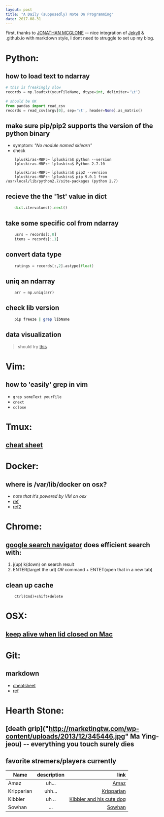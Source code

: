 ```yaml
---
layout: post
title: "A Daily (supposedly) Note On Programming"
date: 2017-08-31
---
```


First, thanks to [JONATHAN MCGLONE](http://jmcglone.com/guides/github-pages/ "an awesome tutorial") -- nice integration of [Jekyll](http://jekyllrb.com) & .github.io with markdown style, I dont need to struggle to set up my blog.

# Python:
## how to load text to ndarray
```python
# this is freakingly slow
records = np.loadtxt(yourFileName, dtype=int, delimiter='\t')
    
# should be OK
from pandas import read_csv
records = read_csv(argv[0], sep='\t', header=None).as_matrix()
```

## make sure pip/pip2 supports the version of the python binary
- symptom: *"No module named sklearn"*
- check 
```
    lpluskiras-MBP:~ lpluskira$ python --version
    lpluskiras-MBP:~ lpluskira$ Python 2.7.10
      
    lpluskiras-MBP:~ lpluskira$ pip2 --version
    lpluskiras-MBP:~ lpluskira$ pip 9.0.1 from /usr/local/lib/python2.7/site-packages (python 2.7)
```


## recieve the the '1st' value in dict
```python
    dict.itervalues().next()
```


## take some specific col from ndarray
```python
    usrs = records[:,0]
    items = records[:,1]
```


## convert data type
```python
    ratings = records[:,2].astype(float)
```


## uniq an ndarray
```python
    arr = np.uniq(arr)
```


## check lib version
```bash
    pip freeze | grep libName
```

## data visualization
>   should try [this](https://machinelearningmastery.com/visualize-machine-learning-data-python-pandas/)


# Vim:
## how to 'easily' grep in vim
- `grep someText yourFile`
- `cnext`
- `cclose`


# Tmux:
## [cheat sheet](https://gist.github.com/andreyvit/2921703)


# Docker:
## where is /var/lib/docker on osx?
- _note that it's powered by VM on osx_
- [ref](https://stackoverflow.com/questions/38532483/where-is-var-lib-docker-on-mac-os-x)
- [ref2](https://stackoverflow.com/questions/19234831/where-are-docker-images-stored-on-the-host-machine/37642236#37642236)


# Chrome:
## [google search navigator](https://github.com/infokiller/google-search-navigator) does efficient search with: 
1. j(up) k(down) on search result
2. ENTER(target the url) *OR* command + ENTET(open that in a new tab)


## clean up cache
```
    Ctrl(Cmd)+shift+delete
```


# OSX:
## [keep alive when lid closed on Mac](https://www.maketecheasier.com/prevent-mac-from-sleeping/ "Insomniax")


# Git:
## markdown
- [cheatsheet](https://github.com/adam-p/markdown-here/wiki/Markdown-Cheatsheet)
- [ref](https://daringfireball.net/projects/markdown/)


# Hearth Stone:
##  [death grip]("http://marketingtw.com/wp-content/uploads/2013/12/345446.jpg" Ma Ying-jeou) -- everything you touch surely dies

##  favorite stremers/players currently 

| Name          | description   | link  |
| ------------- |:-------------:| -----:|
| Amaz          | uh...         | [Amaz](https://www.youtube.com/channel/UC-kezFAw46x-9ctBUqVe86Q) |
| Kripparian    | uhh...        | [Kripparian](https://www.youtube.com/user/Kripparrian)   |
| Kibbler       | uh ..         | [Kibbler and his cute dog](https://www.youtube.com/channel/UCItISwABVRjboRSBBi6WYTA)    |
| Sowhan        | ...           | [Sowhan](https://www.youtube.com/user/b98504056) | 
